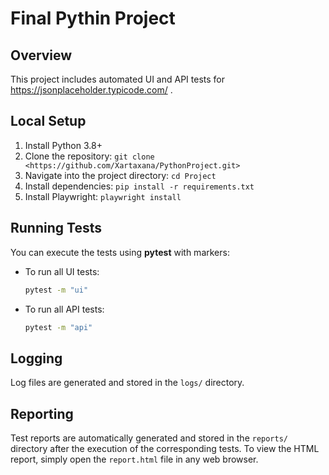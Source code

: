 # Final Pythin Project

## Overview
This project includes automated UI and API tests for https://jsonplaceholder.typicode.com/ .

## Local Setup
1. Install Python 3.8+
2. Clone the repository: `git clone <https://github.com/Xartaxana/PythonProject.git>`
3. Navigate into the project directory: `cd Project`
4. Install dependencies: `pip install -r requirements.txt`
5. Install Playwright: `playwright install`

## Running Tests

You can execute the tests using **pytest** with markers:

- To run all UI tests:

  ```bash
  pytest -m "ui"

- To run all API tests:

  ```bash
  pytest -m "api"
  
## Logging
Log files are generated and stored in the `logs/` directory.

## Reporting
Test reports are automatically generated and stored in the `reports/` directory after the execution of the corresponding tests.
To view the HTML report, simply open the `report.html` file in any web browser.
